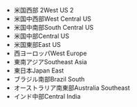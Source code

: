 - <span data-ttu-id="710a9-101">米国西部 2</span><span class="sxs-lookup"><span data-stu-id="710a9-101">West US 2</span></span>
- <span data-ttu-id="710a9-102">米国中西部</span><span class="sxs-lookup"><span data-stu-id="710a9-102">West Central US</span></span>
- <span data-ttu-id="710a9-103">米国中南部</span><span class="sxs-lookup"><span data-stu-id="710a9-103">South Central US</span></span>
- <span data-ttu-id="710a9-104">米国中部</span><span class="sxs-lookup"><span data-stu-id="710a9-104">Central US</span></span>
- <span data-ttu-id="710a9-105">米国東部</span><span class="sxs-lookup"><span data-stu-id="710a9-105">East US</span></span>
- <span data-ttu-id="710a9-106">西ヨーロッパ</span><span class="sxs-lookup"><span data-stu-id="710a9-106">West Europe</span></span>
- <span data-ttu-id="710a9-107">東南アジア</span><span class="sxs-lookup"><span data-stu-id="710a9-107">Southeast Asia</span></span>
- <span data-ttu-id="710a9-108">東日本</span><span class="sxs-lookup"><span data-stu-id="710a9-108">Japan East</span></span>
- <span data-ttu-id="710a9-109">ブラジル南部</span><span class="sxs-lookup"><span data-stu-id="710a9-109">Brazil South</span></span>
- <span data-ttu-id="710a9-110">オーストラリア南東部</span><span class="sxs-lookup"><span data-stu-id="710a9-110">Australia Southeast</span></span>
- <span data-ttu-id="710a9-111">インド中部</span><span class="sxs-lookup"><span data-stu-id="710a9-111">Central India</span></span>